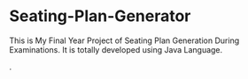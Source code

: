 # Seating-Plan-Generator

This is My Final Year Project of Seating Plan Generation During Examinations. It is totally developed using Java Language.












































































































.






































